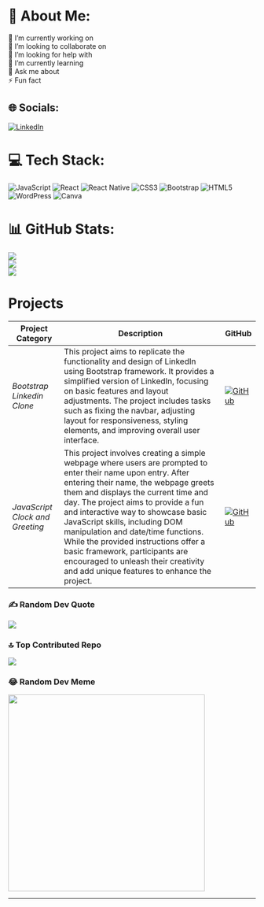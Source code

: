 # 💫 About Me:
🔭 I’m currently working on<br>👯 I’m looking to collaborate on<br>🤝 I’m looking for help with<br>🌱 I’m currently learning<br>💬 Ask me about<br>⚡ Fun fact


## 🌐 Socials:
[![LinkedIn](https://img.shields.io/badge/LinkedIn-%230077B5.svg?logo=linkedin&logoColor=white)](https://linkedin.com/in/salih1cenik) 

# 💻 Tech Stack:
![JavaScript](https://img.shields.io/badge/javascript-%23323330.svg?style=flat&logo=javascript&logoColor=%23F7DF1E) ![React](https://img.shields.io/badge/react-%2320232a.svg?style=flat&logo=react&logoColor=%2361DAFB) ![React Native](https://img.shields.io/badge/react_native-%2320232a.svg?style=flat&logo=react&logoColor=%2361DAFB) ![CSS3](https://img.shields.io/badge/css3-%231572B6.svg?style=flat&logo=css3&logoColor=white) ![Bootstrap](https://img.shields.io/badge/bootstrap-%238511FA.svg?style=flat&logo=bootstrap&logoColor=white) ![HTML5](https://img.shields.io/badge/html5-%23E34F26.svg?style=flat&logo=html5&logoColor=white) ![WordPress](https://img.shields.io/badge/WordPress-%23117AC9.svg?style=flat&logo=WordPress&logoColor=white) ![Canva](https://img.shields.io/badge/Canva-%2300C4CC.svg?style=flat&logo=Canva&logoColor=white)
# 📊 GitHub Stats:
![](https://github-readme-stats.vercel.app/api?username=salih1cenik&theme=vision-friendly-dark&hide_border=false&include_all_commits=true&count_private=true)<br/>
![](https://github-readme-streak-stats.herokuapp.com/?user=salih1cenik&theme=vision-friendly-dark&hide_border=false)<br/>
![](https://github-readme-stats.vercel.app/api/top-langs/?username=salih1cenik&theme=vision-friendly-dark&hide_border=false&include_all_commits=true&count_private=true&layout=compact)

# Projects

| Project Category | Description | GitHub |
| --- | --- | --- |
| *Bootstrap Linkedin Clone* | This project aims to replicate the functionality and design of LinkedIn using Bootstrap framework. It provides a simplified version of LinkedIn, focusing on basic features and layout adjustments. The project includes tasks such as fixing the navbar, adjusting layout for responsiveness, styling elements, and improving overall user interface. | [![GitHub](https://img.shields.io/badge/GitHub-blue?style=for-the-badge&logo=github)](https://github.com/salih1cenik/linkedinclone-patika) |
| *JavaScript Clock and Greeting* | This project involves creating a simple webpage where users are prompted to enter their name upon entry. After entering their name, the webpage greets them and displays the current time and day. The project aims to provide a fun and interactive way to showcase basic JavaScript skills, including DOM manipulation and date/time functions. While the provided instructions offer a basic framework, participants are encouraged to unleash their creativity and add unique features to enhance the project. | [![GitHub](https://img.shields.io/badge/GitHub-blue?style=for-the-badge&logo=github)](https://github.com/salih1cenik/javascriptclock) |


### ✍️ Random Dev Quote
![](https://quotes-github-readme.vercel.app/api?type=horizontal&theme=gruvbox)

### 🔝 Top Contributed Repo
![](https://github-contributor-stats.vercel.app/api?username=salih1cenik&limit=5&theme=nord&combine_all_yearly_contributions=true)

### 😂 Random Dev Meme
<img src='https://memer-new.vercel.app/' style="height: 400px;"/>

---


